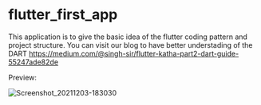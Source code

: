 # flutter_first_app

This application is to give the basic idea of the flutter coding pattern and project structure.
You can visit our blog to have better understading of the DART https://medium.com/@singh-sir/flutter-katha-part2-dart-guide-55247ade82de



Preview:

![Screenshot_20211203-183030](https://user-images.githubusercontent.com/50645128/144829902-9b540ab7-1399-4cce-9db2-02bc17f7ab24.jpg)
